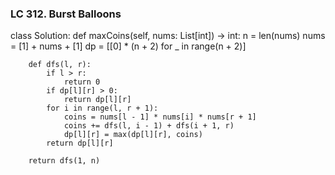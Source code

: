 ### LC 312. Burst Balloons
class Solution:
    def maxCoins(self, nums: List[int]) -> int:
        n = len(nums)
        nums = [1] + nums + [1]
        dp = [[0] * (n + 2) for _ in range(n + 2)]

        def dfs(l, r):
            if l > r:
                return 0
            if dp[l][r] > 0:
                return dp[l][r]
            for i in range(l, r + 1):
                coins = nums[l - 1] * nums[i] * nums[r + 1]
                coins += dfs(l, i - 1) + dfs(i + 1, r)
                dp[l][r] = max(dp[l][r], coins)
            return dp[l][r]

        return dfs(1, n)